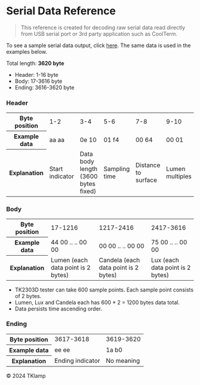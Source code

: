 # Serial Data Reference 

> This reference is created for decoding raw serial data read directly from USB serial port or 3rd party application such as CoolTerm.

To see a sample serial data output, click [here](https://github.com/TKlamp/TKlamp-Protocol/blob/main/docs/raw_serial_data_example.txt). The same data is used in the examples below. 

Total length: **3620 byte** 
- Header: 1-16 byte 
- Body: 17-3616 byte 
- Ending: 3616-3620 byte

### Header 
<table>
  <tr>
    <th>Byte position</th>
    <td>1-2</td>
    <td>3-4</td>
    <td>5-6</td>
    <td>7-8</td>
    <td>9-10</td>
    <td>11-12</td>
     <td>13-14</td>
     <td>15-16</td>
  </tr>
  <tr>
    <th>Example data</th>
    <td>aa aa</td>
    <td>0e 10</td>
    <td>01 f4</td>
    <td>00 64</td>
    <td>00 01</td>
    <td>00 01</td>
    <td>00 01</td>
    <td>56 44</td>
  </tr>
  <tr>
    <th>Explanation</th>
    <td>Start indicator</td>
    <td>Data body length (3600 bytes fixed) </td>
    <td>Sampling time</td>
    <td>Distance to surface</td>
    <td>Lumen multiples</td>
    <td>Candela multiples</td>
    <td>Lux multiples</td>
    <td>Version</td>
  </tr>
</table>

### Body 

<table>
  <tr>
    <th>Byte position</th>
    <td>17-1216</td>
    <td>1217-2416</td>
    <td>2417-3616</td>
  </tr>
  <tr>
    <th>Example data</th>
    <td>44 00 .. .. 00 00 </td>
    <td>00 00 .. .. 00 00 </td>
    <td>75 00 .. .. 00 00</td>
  </tr>
  <tr>
    <th>Explanation</th>
    <td>Lumen (each data point is 2 bytes) </td>
    <td>Candela (each data point is 2 bytes) </td>
    <td>Lux (each data point is 2 bytes) </td>
  </tr>
</table>


- TK2303D tester can take 600 sample points. Each sample point consists of 2 bytes.
- Lumen, Lux and Candela each has 600 * 2 = 1200 bytes data total. 
- Data persists time ascending order.

### Ending 
<table>
  <tr>
    <th>Byte position</th>
    <td>3617-3618</td>
    <td>3619-3620</td>
  </tr>
  <tr>
    <th>Example data</th>
    <td>ee ee</td>
    <td>1a b0</td>
  </tr>
  <tr>
    <th>Explanation</th>
    <td>Ending indicator </td>
    <td>No meaning</td>
  </tr>
</table>

© 2024 TKlamp
